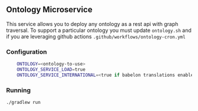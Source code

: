 ## Ontology Microservice

This service allows you to deploy any ontology as a rest api with graph traversal. To support a particular
ontology you must update `ontology.sh` and if you are leveraging github actions `.github/workflows/ontology-cron.yml`

### Configuration
```sh
    ONTOLOGY=<ontology-to-use>
    ONTOLOGY_SERVICE_LOAD=true
    ONTOLOGY_SERVICE_INTERNATIONAL=<true if babelon translations enabled>
```


### Running

```sh
./gradlew run
```
